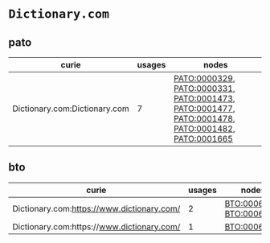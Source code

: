 # `Dictionary.com`

## pato

| curie                         |   usages | nodes                                                                                                                                                                                                                                                                                                                                                                             |
|-------------------------------|----------|-----------------------------------------------------------------------------------------------------------------------------------------------------------------------------------------------------------------------------------------------------------------------------------------------------------------------------------------------------------------------------------|
| Dictionary.com:Dictionary.com |        7 | [PATO:0000329](https://bioregistry.io/PATO:0000329), [PATO:0000331](https://bioregistry.io/PATO:0000331), [PATO:0001473](https://bioregistry.io/PATO:0001473), [PATO:0001477](https://bioregistry.io/PATO:0001477), [PATO:0001478](https://bioregistry.io/PATO:0001478), [PATO:0001482](https://bioregistry.io/PATO:0001482), [PATO:0001665](https://bioregistry.io/PATO:0001665) |

## bto

| curie                                       |   usages | nodes                                                                                                |
|---------------------------------------------|----------|------------------------------------------------------------------------------------------------------|
| Dictionary.com:https://www.dictionary.com/  |        2 | [BTO:0006244](https://bioregistry.io/BTO:0006244), [BTO:0006259](https://bioregistry.io/BTO:0006259) |
| Dictionary.com:https\://www.dictionary.com/ |        1 | [BTO:0006567](https://bioregistry.io/BTO:0006567)                                                    |

